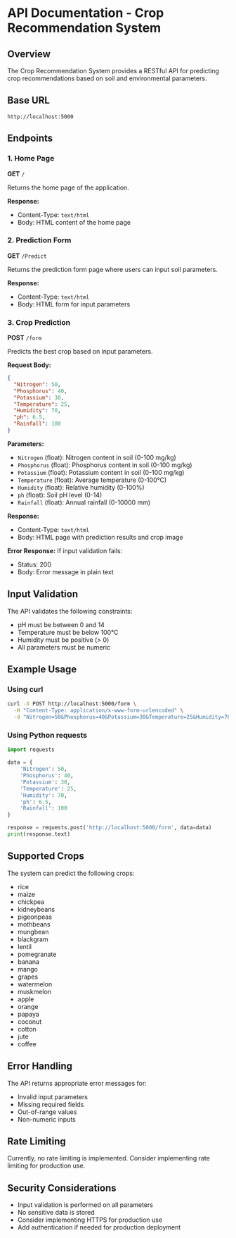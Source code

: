 # API Documentation - Crop Recommendation System

## Overview

The Crop Recommendation System provides a RESTful API for predicting crop recommendations based on soil and environmental parameters.

## Base URL

```
http://localhost:5000
```

## Endpoints

### 1. Home Page

**GET** `/`

Returns the home page of the application.

**Response:**
- Content-Type: `text/html`
- Body: HTML content of the home page

### 2. Prediction Form

**GET** `/Predict`

Returns the prediction form page where users can input soil parameters.

**Response:**
- Content-Type: `text/html`
- Body: HTML form for input parameters

### 3. Crop Prediction

**POST** `/form`

Predicts the best crop based on input parameters.

**Request Body:**
```json
{
  "Nitrogen": 50,
  "Phosphorus": 40,
  "Potassium": 30,
  "Temperature": 25,
  "Humidity": 70,
  "ph": 6.5,
  "Rainfall": 100
}
```

**Parameters:**
- `Nitrogen` (float): Nitrogen content in soil (0-100 mg/kg)
- `Phosphorus` (float): Phosphorus content in soil (0-100 mg/kg)
- `Potassium` (float): Potassium content in soil (0-100 mg/kg)
- `Temperature` (float): Average temperature (0-100°C)
- `Humidity` (float): Relative humidity (0-100%)
- `ph` (float): Soil pH level (0-14)
- `Rainfall` (float): Annual rainfall (0-10000 mm)

**Response:**
- Content-Type: `text/html`
- Body: HTML page with prediction results and crop image

**Error Response:**
If input validation fails:
- Status: 200
- Body: Error message in plain text

## Input Validation

The API validates the following constraints:
- pH must be between 0 and 14
- Temperature must be below 100°C
- Humidity must be positive (> 0)
- All parameters must be numeric

## Example Usage

### Using curl

```bash
curl -X POST http://localhost:5000/form \
  -H "Content-Type: application/x-www-form-urlencoded" \
  -d "Nitrogen=50&Phosphorus=40&Potassium=30&Temperature=25&Humidity=70&ph=6.5&Rainfall=100"
```

### Using Python requests

```python
import requests

data = {
    'Nitrogen': 50,
    'Phosphorus': 40,
    'Potassium': 30,
    'Temperature': 25,
    'Humidity': 70,
    'ph': 6.5,
    'Rainfall': 100
}

response = requests.post('http://localhost:5000/form', data=data)
print(response.text)
```

## Supported Crops

The system can predict the following crops:
- rice
- maize
- chickpea
- kidneybeans
- pigeonpeas
- mothbeans
- mungbean
- blackgram
- lentil
- pomegranate
- banana
- mango
- grapes
- watermelon
- muskmelon
- apple
- orange
- papaya
- coconut
- cotton
- jute
- coffee

## Error Handling

The API returns appropriate error messages for:
- Invalid input parameters
- Missing required fields
- Out-of-range values
- Non-numeric inputs

## Rate Limiting

Currently, no rate limiting is implemented. Consider implementing rate limiting for production use.

## Security Considerations

- Input validation is performed on all parameters
- No sensitive data is stored
- Consider implementing HTTPS for production use
- Add authentication if needed for production deployment 